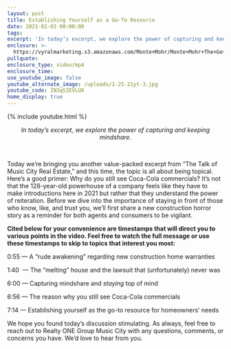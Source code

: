 ```yaml
---
layout: post
title: Establishing Yourself as a Go-To Resource
date: 2021-02-03 00:00:00
tags:
excerpt: 'In today’s excerpt, we explore the power of capturing and keeping mindshare.'
enclosure: >-
  https://vyralmarketing.s3.amazonaws.com/Monte+Mohr/Monte+Mohr+The+Go+To+Person.mp4
pullquote:
enclosure_type: video/mp4
enclosure_time:
use_youtube_image: false
youtube_alternate_image: /uploads/1-25-21yt-3.jpg
youtube_code: IN3qS2EVLUA
home_display: true
---
```


{% include youtube.html %}

<center><em>In today&rsquo;s excerpt, we explore the power of capturing and keeping mindshare.</em></center>

&nbsp;

Today we’re bringing you another value-packed excerpt from “The Talk of Music City Real Estate,” and this time, the topic is all about being topical. Here’s a good primer: Why do you still see Coca-Cola commercials? It’s not that the 128-year-old powerhouse of a company feels like they have to make introductions here in 2021 but rather that they understand the power of reiteration. Before we dive into the importance of staying in front of those who know, like, and trust you, we’ll first share a new construction horror story as a reminder for both agents and consumers to be vigilant.&nbsp;

**Cited below for your convenience are timestamps that will direct you to various points in the video. Feel free to watch the full message or use these timestamps to skip to topics that interest you most:&nbsp;**

0:55 — A “rude awakening” regarding new construction home warranties&nbsp;

1:40&nbsp; — The “melting” house and the lawsuit that (unfortunately) never was&nbsp;

6:00 — Capturing mindshare and *staying* top of mind&nbsp;

6:56 — The reason why you still see Coca-Cola commercials&nbsp;

7:14 — Establishing yourself as the go-to resource for homeowners’ needs&nbsp;

We hope you found today’s discussion stimulating. As always, feel free to reach out to Realty ONE Group Music City with any questions, comments, or concerns you have. We’d love to hear from you.
